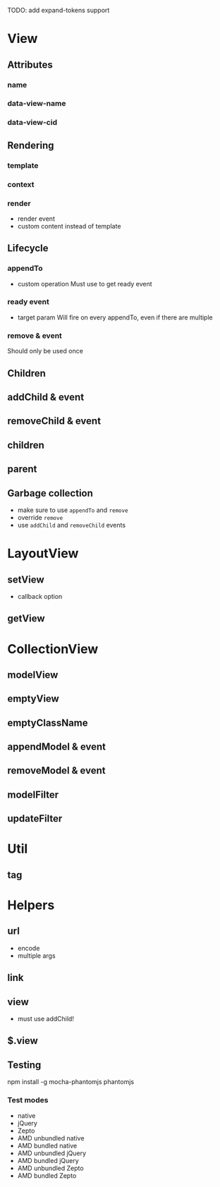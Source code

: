TODO: add expand-tokens support


# View

## Attributes
### name
### data-view-name
### data-view-cid

## Rendering
### template
### context
### render
- render event
- custom content instead of template

## Lifecycle
### appendTo
  - custom operation
  Must use to get ready event
### ready event
  - target param
  Will fire on every appendTo, even if there are multiple
### remove & event
  Should only be used once

## Children

## addChild & event
## removeChild & event
## children
## parent
## Garbage collection
- make sure to use `appendTo` and `remove`
- override `remove`
- use `addChild` and `removeChild` events

# LayoutView
## setView
- callback option
## getView

# CollectionView

## modelView
## emptyView
## emptyClassName
## appendModel & event
## removeModel & event
## modelFilter
## updateFilter

# Util

## tag

# Helpers

## url
- encode
- multiple args
## link
## view
- must use addChild!

## $.view

## Testing

   npm install -g mocha-phantomjs phantomjs

### Test modes

- native
- jQuery
- Zepto
- AMD unbundled native
- AMD bundled native
- AMD unbundled jQuery
- AMD bundled jQuery
- AMD unbundled Zepto
- AMD bundled Zepto